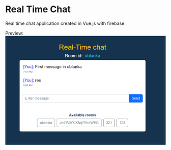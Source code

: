 # Real Time Chat

Real time chat application created in Vue.js with firebase.

Preview: <br/>
![Application example](https://raw.githubusercontent.com/overjoyedbrass/vue-chat-app/main/img/preview.png)

